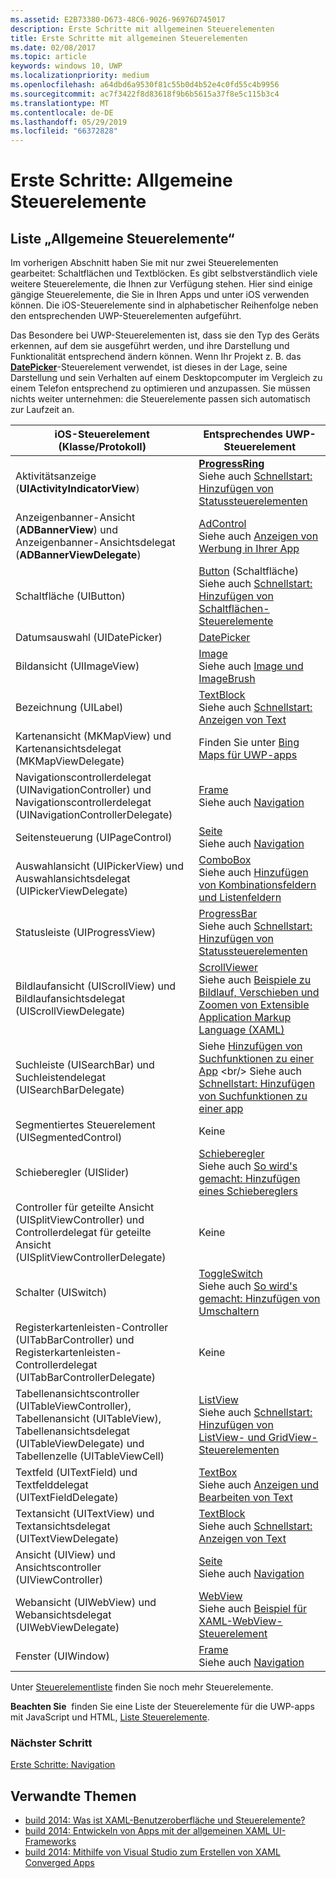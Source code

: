 ```yaml
---
ms.assetid: E2B73380-D673-48C6-9026-96976D745017
description: Erste Schritte mit allgemeinen Steuerelementen
title: Erste Schritte mit allgemeinen Steuerelementen
ms.date: 02/08/2017
ms.topic: article
keywords: windows 10, UWP
ms.localizationpriority: medium
ms.openlocfilehash: a64dbd6a9530f81c55b0d4b52e4c0fd55c4b9956
ms.sourcegitcommit: ac7f3422f8d83618f9b6b5615a37f8e5c115b3c4
ms.translationtype: MT
ms.contentlocale: de-DE
ms.lasthandoff: 05/29/2019
ms.locfileid: "66372828"
---
```

# <a name="getting-started-common-controls"></a>Erste Schritte: Allgemeine Steuerelemente


## <a name="common-controls-list"></a>Liste „Allgemeine Steuerelemente“

Im vorherigen Abschnitt haben Sie mit nur zwei Steuerelementen gearbeitet: Schaltflächen und Textblöcken. Es gibt selbstverständlich viele weitere Steuerelemente, die Ihnen zur Verfügung stehen. Hier sind einige gängige Steuerelemente, die Sie in Ihren Apps und unter iOS verwenden können. Die iOS-Steuerelemente sind in alphabetischer Reihenfolge neben den entsprechenden UWP-Steuerelementen aufgeführt.

Das Besondere bei UWP-Steuerelementen ist, dass sie den Typ des Geräts erkennen, auf dem sie ausgeführt werden, und ihre Darstellung und Funktionalität entsprechend ändern können. Wenn Ihr Projekt z. B. das [**DatePicker**](https://docs.microsoft.com/previous-versions/windows/apps/br211681(v=win.10))-Steuerelement verwendet, ist dieses in der Lage, seine Darstellung und sein Verhalten auf einem Desktopcomputer im Vergleich zu einem Telefon entsprechend zu optimieren und anzupassen. Sie müssen nichts weiter unternehmen: die Steuerelemente passen sich automatisch zur Laufzeit an.

| iOS-Steuerelement (Klasse/Protokoll) | Entsprechendes UWP-Steuerelement |
|------------------------------|--------------------------------------|
| Aktivitätsanzeige (**UIActivityIndicatorView**) | [**ProgressRing**](https://docs.microsoft.com/uwp/api/Windows.UI.Xaml.Controls.ProgressRing) <br/> Siehe auch [Schnellstart: Hinzufügen von Statussteuerelementen](https://docs.microsoft.com/previous-versions/windows/apps/hh780651(v=win.10)) |
| Anzeigenbanner-Ansicht (**ADBannerView**) und Anzeigenbanner-Ansichtsdelegat (**ADBannerViewDelegate**) | [AdControl](https://docs.microsoft.com/uwp/api/microsoft.advertising.winrt.ui.adcontrol) <br/> Siehe auch [Anzeigen von Werbung in Ihrer App](../monetize/display-ads-in-your-app.md) |
| Schaltfläche (UIButton) | [Button](https://docs.microsoft.com/uwp/api/Windows.UI.Xaml.Controls.Button) (Schaltfläche) <br/> Siehe auch [Schnellstart: Hinzufügen von Schaltflächen-Steuerelemente](https://docs.microsoft.com/previous-versions/windows/apps/jj153346(v=win.10)) |
| Datumsauswahl (UIDatePicker) | [DatePicker](https://docs.microsoft.com/previous-versions/windows/apps/br211681(v=win.10)) |
| Bildansicht (UIImageView) | [Image](https://docs.microsoft.com/uwp/api/Windows.UI.Xaml.Controls.Image) <br/> Siehe auch [Image und ImageBrush](https://docs.microsoft.com/windows/uwp/controls-and-patterns/images-imagebrushes) |
| Bezeichnung (UILabel) | [TextBlock](https://docs.microsoft.com/uwp/api/Windows.UI.Xaml.Controls.TextBlock) <br/> Siehe auch [Schnellstart: Anzeigen von Text](https://docs.microsoft.com/previous-versions/windows/apps/hh700392(v=win.10)) |
| Kartenansicht (MKMapView) und Kartenansichtsdelegat (MKMapViewDelegate) | Finden Sie unter [Bing Maps für UWP-apps](https://go.microsoft.com/fwlink/p/?LinkId=263496) |
| Navigationscontrollerdelegat (UINavigationController) und Navigationscontrollerdelegat (UINavigationControllerDelegate) | [Frame](https://docs.microsoft.com/uwp/api/Windows.UI.Xaml.Controls.Frame) <br/> Siehe auch [Navigation](https://docs.microsoft.com/windows/uwp/layout/navigation-basics) |
| Seitensteuerung (UIPageControl) | [Seite](https://docs.microsoft.com/uwp/api/Windows.UI.Xaml.Controls.Page) <br/> Siehe auch [Navigation](https://docs.microsoft.com/windows/uwp/layout/navigation-basics) |
| Auswahlansicht (UIPickerView) und Auswahlansichtsdelegat (UIPickerViewDelegate) | [ComboBox](https://docs.microsoft.com/uwp/api/Windows.UI.Xaml.Controls.ComboBox) <br/> Siehe auch [Hinzufügen von Kombinationsfeldern und Listenfeldern](https://docs.microsoft.com/previous-versions/windows/apps/hh780616(v=win.10)) |
| Statusleiste (UIProgressView) | [ProgressBar](https://docs.microsoft.com/uwp/api/Windows.UI.Xaml.Controls.ProgressBar) <br/> Siehe auch [Schnellstart: Hinzufügen von Statussteuerelementen](https://docs.microsoft.com/previous-versions/windows/apps/hh780651(v=win.10)) |
| Bildlaufansicht (UIScrollView) und Bildlaufansichtsdelegat (UIScrollViewDelegate) | [ScrollViewer](https://docs.microsoft.com/uwp/api/Windows.UI.Xaml.Controls.ScrollViewer) <br/>  Siehe auch [Beispiele zu Bildlauf, Verschieben und Zoomen von Extensible Application Markup Language (XAML)](https://go.microsoft.com/fwlink/p/?LinkId=238577) |
| Suchleiste (UISearchBar) und Suchleistendelegat (UISearchBarDelegate) | Siehe [Hinzufügen von Suchfunktionen zu einer App](https://docs.microsoft.com/previous-versions/windows/apps/jj130767(v=win.10)) <br/>  Siehe auch [Schnellstart: Hinzufügen von Suchfunktionen zu einer app](https://docs.microsoft.com/previous-versions/windows/apps/hh868180(v=win.10)) |
| Segmentiertes Steuerelement (UISegmentedControl) | Keine |
| Schieberegler (UISlider) | [Schieberegler](https://docs.microsoft.com/uwp/api/Windows.UI.Xaml.Controls.Slider) <br/>  Siehe auch [So wird's gemacht: Hinzufügen eines Schiebereglers](https://docs.microsoft.com/previous-versions/windows/apps/hh868197(v=win.10)) |
| Controller für geteilte Ansicht (UISplitViewController) und Controllerdelegat für geteilte Ansicht (UISplitViewControllerDelegate) | Keine |
| Schalter (UISwitch) | [ToggleSwitch](https://docs.microsoft.com/uwp/api/Windows.UI.Xaml.Controls.ToggleSwitch) <br/>  Siehe auch [So wird's gemacht: Hinzufügen von Umschaltern](https://docs.microsoft.com/previous-versions/windows/apps/hh868198(v=win.10)) |
| Registerkartenleisten-Controller (UITabBarController) und Registerkartenleisten-Controllerdelegat (UITabBarControllerDelegate) | Keine |
| Tabellenansichtscontroller (UITableViewController), Tabellenansicht (UITableView), Tabellenansichtsdelegat (UITableViewDelegate) und Tabellenzelle (UITableViewCell) | [ListView](https://docs.microsoft.com/uwp/api/Windows.UI.Xaml.Controls.ListView) <br/>  Siehe auch [Schnellstart: Hinzufügen von ListView- und GridView-Steuerelementen](https://docs.microsoft.com/previous-versions/windows/apps/hh780650(v=win.10)) |
| Textfeld (UITextField) und Textfelddelegat (UITextFieldDelegate) | [TextBox](https://docs.microsoft.com/uwp/api/Windows.UI.Xaml.Controls.TextBox) <br/>  Siehe auch [Anzeigen und Bearbeiten von Text](https://docs.microsoft.com/windows/uwp/design/controls-and-patterns/text-controls) |
| Textansicht (UITextView) und Textansichtsdelegat (UITextViewDelegate) | [TextBlock](https://docs.microsoft.com/uwp/api/Windows.UI.Xaml.Controls.TextBlock) <br/>  Siehe auch [Schnellstart: Anzeigen von Text](https://docs.microsoft.com/previous-versions/windows/apps/hh700392(v=win.10)) |
| Ansicht (UIView) und Ansichtscontroller (UIViewController) | [Seite](https://docs.microsoft.com/uwp/api/Windows.UI.Xaml.Controls.Page) <br/>  Siehe auch [Navigation](https://docs.microsoft.com/windows/uwp/layout/navigation-basics) |
| Webansicht (UIWebView) und Webansichtsdelegat (UIWebViewDelegate) | [WebView](https://docs.microsoft.com/uwp/api/Windows.UI.Xaml.Controls.WebView) <br/>  Siehe auch [Beispiel für XAML-WebView-Steuerelement](https://go.microsoft.com/fwlink/p/?LinkId=238582) |
| Fenster (UIWindow) | [Frame](https://docs.microsoft.com/uwp/api/Windows.UI.Xaml.Controls.Frame) <br/>  Siehe auch [Navigation](https://docs.microsoft.com/windows/uwp/layout/navigation-basics) |

Unter [Steuerelementliste](https://docs.microsoft.com/windows/uwp/design/controls-and-patterns/) finden Sie noch mehr Steuerelemente.

**Beachten Sie**  finden Sie eine Liste der Steuerelemente für die UWP-apps mit JavaScript und HTML, [Liste Steuerelemente](https://docs.microsoft.com/previous-versions/windows/apps/hh465453(v=win.10)).

### <a name="next-step"></a>Nächster Schritt

[Erste Schritte: Navigation](getting-started-navigation.md)

## <a name="related-topics"></a>Verwandte Themen

* [build 2014: Was ist XAML-Benutzeroberfläche und Steuerelemente?](https://go.microsoft.com/fwlink/p/?LinkID=397897)
* [build 2014: Entwickeln von Apps mit der allgemeinen XAML UI-Frameworks](https://go.microsoft.com/fwlink/p/?LinkID=397898)
* [build 2014: Mithilfe von Visual Studio zum Erstellen von XAML Converged Apps](https://go.microsoft.com/fwlink/p/?LinkID=397876)
